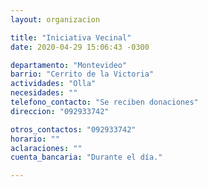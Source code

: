 ```yaml
---
layout: organizacion

title: "Iniciativa Vecinal"
date: 2020-04-29 15:06:43 -0300

departamento: "Montevideo"
barrio: "Cerrito de la Victoria"
actividades: "Olla"
necesidades: ""
telefono_contacto: "Se reciben donaciones"
direccion: "092933742"

otros_contactos: "092933742"
horario: ""
aclaraciones: ""
cuenta_bancaria: "Durante el día."

---
```


